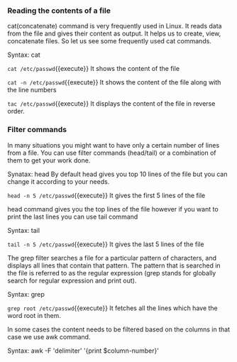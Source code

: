 ### Reading the contents of a file

cat(concatenate) command is very frequently used in Linux. It reads data from the file and gives their content as output. It helps us to create, view, concatenate files. So let us see some frequently used cat commands.

Syntax: cat <filename>

`cat /etc/passwd`{{execute}} It shows the content of the file

`cat -n /etc/passwd`{{execute}} It shows the content of the file along with the line numbers

`tac /etc/passwd`{{execute}} It displays the content of the file in reverse order.

### Filter commands

In many situations you might want to have only a certain number of lines from a file. You can use filter commands (head/tail) or a combination of them to get your work done.

Synatax: head <filename> By default head gives you top 10 lines of the file but you can change it according to your needs.


`head -n 5 /etc/passwd`{{execute}} It gives the first 5 lines of the file

head command gives you the top lines of the file however if you want to print the last lines you can use tail command

Syntax: tail <filename>

`tail -n 5 /etc/passwd`{{execute}} It gives the last 5 lines of the file

The grep filter searches a file for a particular pattern of characters, and displays all lines that contain that pattern. The pattern that is searched in the file is referred to as the regular expression (grep stands for globally search for regular expression and print out).

Syntax: grep <word> <filename>

`grep root /etc/passwd`{{execute}} It fetches all the lines which have the word root in them.

In some cases the content needs to be filtered based on the columns in that case we use awk command.

Syntax: awk -F 'delimiter' '{print $column-number}' <fi>